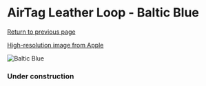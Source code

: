 # AirTag Leather Loop - Baltic Blue

[Return to previous page](/airtag)

[High-resolution image from Apple](https://store.storeimages.cdn-apple.com/8756/as-images.apple.com/is/MM043?wid=4500&hei=4500&fmt=png)

<div style="width: 384px"><img src="/everysource/MM043.png" alt="Baltic Blue"></div>

### Under construction

